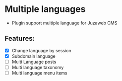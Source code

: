 # Multiple languages

- Plugin support multiple language for Juzaweb CMS

## Features:
- [x] Change language by session
- [x] Subdomain language
- [ ] Multi Language posts
- [ ] Multi language taxonomy
- [ ] Multi language menu items
